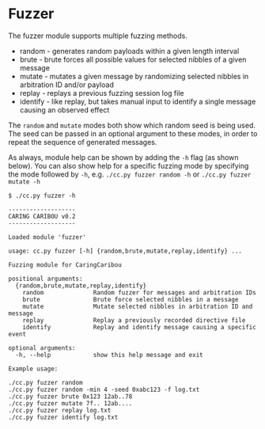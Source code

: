 # Fuzzer
The fuzzer module supports multiple fuzzing methods.
* random - generates random payloads within a given length interval
* brute - brute forces all possible values for selected nibbles of a given message
* mutate - mutates a given message by randomizing selected nibbles in arbitration ID and/or payload
* replay - replays a previous fuzzing session log file
* identify - like replay, but takes manual input to identify a single message causing an observed effect

The `random` and `mutate` modes both show which random seed is being used. The seed can be passed in an optional argument to these modes, in order to repeat the sequence of generated messages.

As always, module help can be shown by adding the `-h` flag (as shown below). You can also show help for a specific fuzzing mode by specifying the mode followed by `-h`, e.g. `./cc.py fuzzer random -h` or `./cc.py fuzzer mutate -h`

````
$ ./cc.py fuzzer -h

-------------------
CARING CARIBOU v0.2
-------------------

Loaded module 'fuzzer'

usage: cc.py fuzzer [-h] {random,brute,mutate,replay,identify} ...

Fuzzing module for CaringCaribou

positional arguments:
  {random,brute,mutate,replay,identify}
    random              Random fuzzer for messages and arbitration IDs
    brute               Brute force selected nibbles in a message
    mutate              Mutate selected nibbles in arbitration ID and message
    replay              Replay a previously recorded directive file
    identify            Replay and identify message causing a specific event

optional arguments:
  -h, --help            show this help message and exit

Example usage:

./cc.py fuzzer random
./cc.py fuzzer random -min 4 -seed 0xabc123 -f log.txt
./cc.py fuzzer brute 0x123 12ab..78
./cc.py fuzzer mutate 7f.. 12ab....
./cc.py fuzzer replay log.txt
./cc.py fuzzer identify log.txt
````
